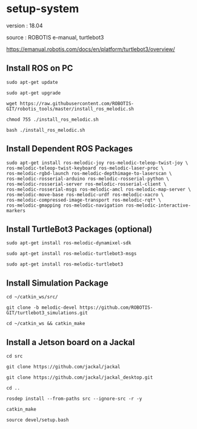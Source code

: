 # setup-system
version : 18.04

source : ROBOTIS e-manual, turtlebot3

https://emanual.robotis.com/docs/en/platform/turtlebot3/overview/

## Install ROS on PC
    sudo apt-get update
    
    sudo apt-get upgrade

    wget https://raw.githubusercontent.com/ROBOTIS-GIT/robotis_tools/master/install_ros_melodic.sh
    
    chmod 755 ./install_ros_melodic.sh 
    
    bash ./install_ros_melodic.sh

## Install Dependent ROS Packages
    sudo apt-get install ros-melodic-joy ros-melodic-teleop-twist-joy \
    ros-melodic-teleop-twist-keyboard ros-melodic-laser-proc \
    ros-melodic-rgbd-launch ros-melodic-depthimage-to-laserscan \
    ros-melodic-rosserial-arduino ros-melodic-rosserial-python \
    ros-melodic-rosserial-server ros-melodic-rosserial-client \
    ros-melodic-rosserial-msgs ros-melodic-amcl ros-melodic-map-server \
    ros-melodic-move-base ros-melodic-urdf ros-melodic-xacro \
    ros-melodic-compressed-image-transport ros-melodic-rqt* \
    ros-melodic-gmapping ros-melodic-navigation ros-melodic-interactive-markers

## Install TurtleBot3 Packages (optional)
    sudo apt-get install ros-melodic-dynamixel-sdk
    
    sudo apt-get install ros-melodic-turtlebot3-msgs
    
    sudo apt-get install ros-melodic-turtlebot3
    
## Install Simulation Package
    cd ~/catkin_ws/src/
    
    git clone -b melodic-devel https://github.com/ROBOTIS-GIT/turtlebot3_simulations.git
    
    cd ~/catkin_ws && catkin_make
    
## Install a Jetson board on a Jackal
    cd src
    
    git clone https://github.com/jackal/jackal
    
    git clone https://github.com/jackal/jackal_desktop.git
    
    cd ..
    
    rosdep install --from-paths src --ignore-src -r -y
    
    catkin_make
    
    source devel/setup.bash

